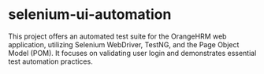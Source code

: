 # selenium-ui-automation
This project offers an automated test suite for the OrangeHRM web application, utilizing Selenium WebDriver, TestNG, and the Page Object Model (POM). It focuses on validating user login and demonstrates essential test automation practices.
